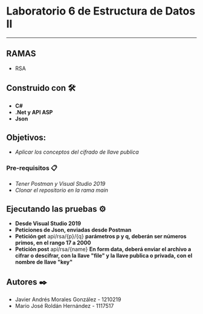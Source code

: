# Laboratorio 6 de Estructura de Datos II 

-----------------------------

## RAMAS

- RSA 

## Construido con 🛠️

- **C#**
- **.Net y API ASP**
- **Json**

## Objetivos:

- *Aplicar los conceptos del cifrado de llave publica*

### Pre-requisitos 📋

- *Tener Postman y Visual Studio 2019*
- *Clonar el repositorio en la rama main*

## Ejecutando las pruebas ⚙️

- **Desde Visual Studio 2019**
- **Peticiones de Json, enviadas desde Postman**
- **Petición get** api/rsa/{p}/{q}  **parámetros p y q, deberán ser números primos, en el rango 17 a 2000**
- **Petición post** api/rsa/{name} **En form data, deberá enviar el archivo a cifrar o descifrar, con la llave "file" y la llave publica o privada, con el nombre de llave "key"**

## Autores ✒️

- Javier Andrés Morales González - 1210219
- Mario José Roldán Hernández - 1117517

